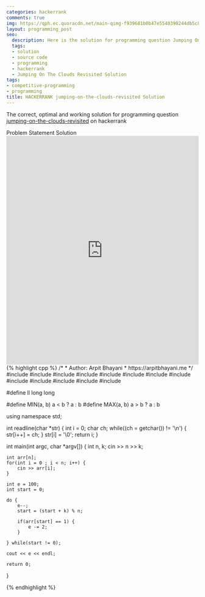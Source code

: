 ```yaml
---
categories: hackerrank
comments: true
img: https://qph.ec.quoracdn.net/main-qimg-f939681b0b47e5540398244db5c8966f?convert_to_webp=true
layout: programming_post
seo:
  description: Here is the solution for programming question Jumping On The Clouds Revisited on hackerrank
  tags:
  - solution
  - source code
  - programming
  - hackerrank
  - Jumping On The Clouds Revisited Solution
tags:
- competitive-programming
- programming
title: HACKERRANK jumping-on-the-clouds-revisited Solution
---
```

The correct, optimal and working solution for programming question [jumping-on-the-clouds-revisited](https://www.hackerrank.com/challenges/jumping-on-the-clouds-revisited) on hackerrank

<div class="ui secondary pointing large menu">
  <a class="grey item" data-tab="problem-statement">
    Problem Statement
  </a>
  <a class="active item grey" data-tab="solution">
    Solution
  </a>
</div>
<div class="ui bottom attached tab" data-tab="problem-statement">
    <iframe src="https://www.hackerrank.com/challenges/jumping-on-the-clouds-revisited" width="100%" height="600px" style="overflow: scroll; border: none;"></iframe>
</div>
<div class="ui bottom attached active tab" data-tab="solution">
{% highlight cpp %}
/*
 *  Author: Arpit Bhayani
 *  https://arpitbhayani.me
 */
#include <cmath>
#include <cstdio>
#include <cstdlib>
#include <climits>
#include <deque>
#include <iostream>
#include <list>
#include <limits>
#include <map>
#include <queue>
#include <set>
#include <stack>
#include <vector>

#define ll long long

#define MIN(a, b) a < b ? a : b
#define MAX(a, b) a > b ? a : b

using namespace std;

int readline(char *str) {
    int i = 0;
    char ch;
    while((ch = getchar()) != '\n') {
        str[i++] = ch;
    }
    str[i] = '\0';
    return i;
}

int main(int argc, char *argv[]) {
    int n, k;
    cin >> n >> k;

    int arr[n];
    for(int i = 0 ; i < n; i++) {
        cin >> arr[i];
    }

    int e = 100;
    int start = 0;

    do {
        e--;
        start = (start + k) % n;

        if(arr[start] == 1) {
            e -= 2;
        }

    } while(start != 0);

    cout << e << endl;

    return 0;
}

{% endhighlight %}
</div>

